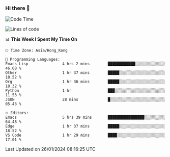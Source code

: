 ### Hi there 👋

<!--
**nicehiro/nicehiro** is a ✨ _special_ ✨ repository because its `README.md` (this file) appears on your GitHub profile.

Here are some ideas to get you started:

- 🔭 I’m currently working on ...
- 🌱 I’m currently learning ...
- 👯 I’m looking to collaborate on ...
- 🤔 I’m looking for help with ...
- 💬 Ask me about ...
- 📫 How to reach me: ...
- 😄 Pronouns: ...
- ⚡ Fun fact: ...
-->

<!--START_SECTION:waka-->
![Code Time](http://img.shields.io/badge/Code%20Time-201%20hrs%2037%20mins-blue)

![Lines of code](https://img.shields.io/badge/From%20Hello%20World%20I%27ve%20Written-2.6%20million%20lines%20of%20code-blue)

📊 **This Week I Spent My Time On** 

```text
🕑︎ Time Zone: Asia/Hong_Kong

💬 Programming Languages: 
Emacs Lisp               4 hrs 2 mins        ████████████░░░░░░░░░░░░░   46.08 % 
Other                    1 hr 37 mins        █████░░░░░░░░░░░░░░░░░░░░   18.52 % 
Org                      1 hr 36 mins        █████░░░░░░░░░░░░░░░░░░░░   18.32 % 
Python                   1 hr                ███░░░░░░░░░░░░░░░░░░░░░░   11.53 % 
JSON                     28 mins             █░░░░░░░░░░░░░░░░░░░░░░░░   05.43 % 

🔥 Editors: 
Emacs                    5 hrs 39 mins       ████████████████░░░░░░░░░   64.48 % 
Edge                     1 hr 37 mins        █████░░░░░░░░░░░░░░░░░░░░   18.52 % 
VS Code                  1 hr 29 mins        ████░░░░░░░░░░░░░░░░░░░░░   17.01 % 
```


 Last Updated on 26/01/2024 08:16:25 UTC
<!--END_SECTION:waka-->
